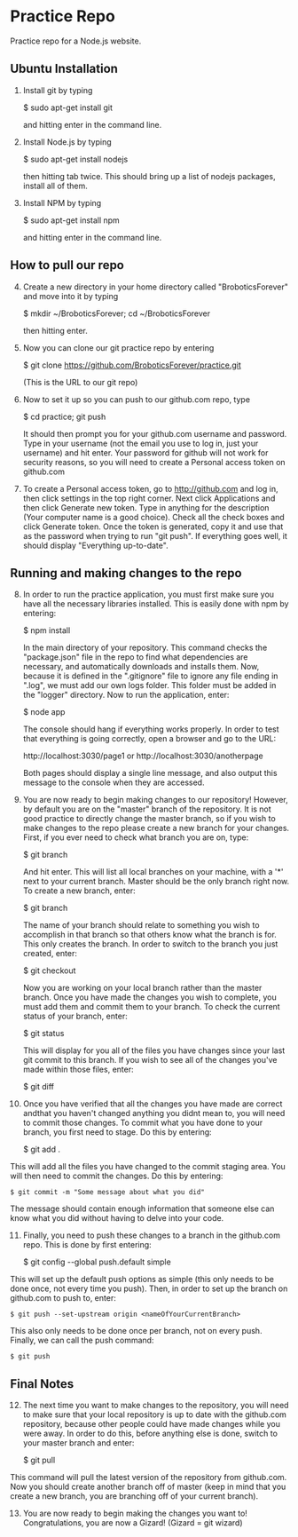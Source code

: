 Practice Repo
=============

Practice repo for a Node.js website.

Ubuntu Installation
-------------------
1) Install git by typing
    
    $ sudo apt-get install git
    
   and hitting enter in the command line.
    
2) Install Node.js by typing
    
    $ sudo apt-get install nodejs
    
   then hitting tab twice. This should bring up a list of nodejs packages, install all of them.
    
3) Install NPM by typing
    
    $ sudo apt-get install npm
    
   and hitting enter in the command line.
    
How to pull our repo
--------------------
4) Create a new directory in your home directory called "BroboticsForever" and move into it by typing
    
    $ mkdir ~/BroboticsForever; cd ~/BroboticsForever
    
   then hitting enter.
    
5) Now you can clone our git practice repo by entering
    
    $ git clone https://github.com/BroboticsForever/practice.git
    
   (This is the URL to our git repo)
    
6) Now to set it up so you can push to our github.com repo, type
    
    $ cd practice; git push
    
   It should then prompt you for your github.com username and password.
   Type in your username (not the email you use to log in, just your username) and hit enter.
   Your password for github will not work for security reasons, so you will need to create a Personal access token on github.com
    
7) To create a Personal access token, go to http://github.com and log in, then click settings in the top right corner.
   Next click Applications and then click Generate new token. Type in anything for the description (Your computer name is a good choice).
   Check all the check boxes and click Generate token. Once the token is generated, copy it and use that as the password when trying to run "git push".
   If everything goes well, it should display "Everything up-to-date".
       
Running and making changes to the repo
--------------------------------------      
8) In order to run the practice application, you must first make sure you have all the necessary libraries installed. This is easily done with npm by entering:
    
    $ npm install
        
   In the main directory of your repository. This command checks the "package.json" file in the repo to find what dependencies are necessary, and automatically downloads and installs them.
   Now, because it is defined in the ".gitignore" file to ignore any file ending in ".log", we must add our own logs folder. This folder must be added in the "logger" directory. 
   Now to run the application, enter:
   
    $ node app
    
   The console should hang if everything works properly. In order to test that everything is going correctly, open a browser and go to the URL:
   
    http://localhost:3030/page1     or      http://localhost:3030/anotherpage
    
   Both pages should display a single line message, and also output this message to the console when they are accessed.
    
9) You are now ready to begin making changes to our repository! However, by default you are on the "master" branch of the repository.
   It is not good practice to directly change the master branch, so if you wish to make changes to the repo please create a new branch for your changes.
   First, if you ever need to check what branch you are on, type:
       
    $ git branch
        
   And hit enter. This will list all local branches on your machine, with a '*' next to your current branch.
   Master should be the only branch right now. To create a new branch, enter:
       
    $ git branch <nameOfYourNewBranch>
        
   The name of your branch should relate to something you wish to accomplish in that branch so that others know what the branch is for.
   This only creates the branch. In order to switch to the branch you just created, enter:
       
    $ git checkout <nameOfYourNewBranch>
       
   Now you are working on your local branch rather than the master branch.
   Once you have made the changes you wish to complete, you must add them and commit them to your branch. To check the current status of your branch, enter:
       
    $ git status
        
   This will display for you all of the files you have changes since your last git commit to this branch.
   If you wish to see all of the changes you've made within those files, enter:
       
    $ git diff
        
10) Once you have verified that all the changes you have made are correct andthat you haven't changed anything you didnt mean to, you will need to commit those changes.
   To commit what you have done to your branch, you first need to stage. Do this by entering:
        
    $ git add .
        
   This will add all the files you have changed to the commit staging area. You will then need to commit the changes. Do this by entering:
        
    $ git commit -m "Some message about what you did"
        
   The message should contain enough information that someone else can know what you did without having to delve into your code.
    
11) Finally, you need to push these changes to a branch in the github.com repo.  This is done by first entering:
        
    $ git config --global push.default simple
        
   This will set up the default push options as simple (this only needs to be done once, not every time you push).
   Then, in order to set up the branch on github.com to push to, enter:
        
    $ git push --set-upstream origin <nameOfYourCurrentBranch>
        
   This also only needs to be done once per branch, not on every push. Finally, we can call the push command:
       
    $ git push
        
Final Notes
-----------
12) The next time you want to make changes to the repository, you will need to make sure that your local repository is up to date with the github.com repository, because other people could have made changes while you were away.
   In order to do this, before anything else is done, switch to your master branch and enter:
       
    $ git pull
        
   This command will pull the latest version of the repository from github.com.
   Now you should create another branch off of master (keep in mind that you create a new branch, you are branching off of your current branch).
   
13) You are now ready to begin making the changes you want to! Congratulations, you are now a Gizard! (Gizard = git wizard)